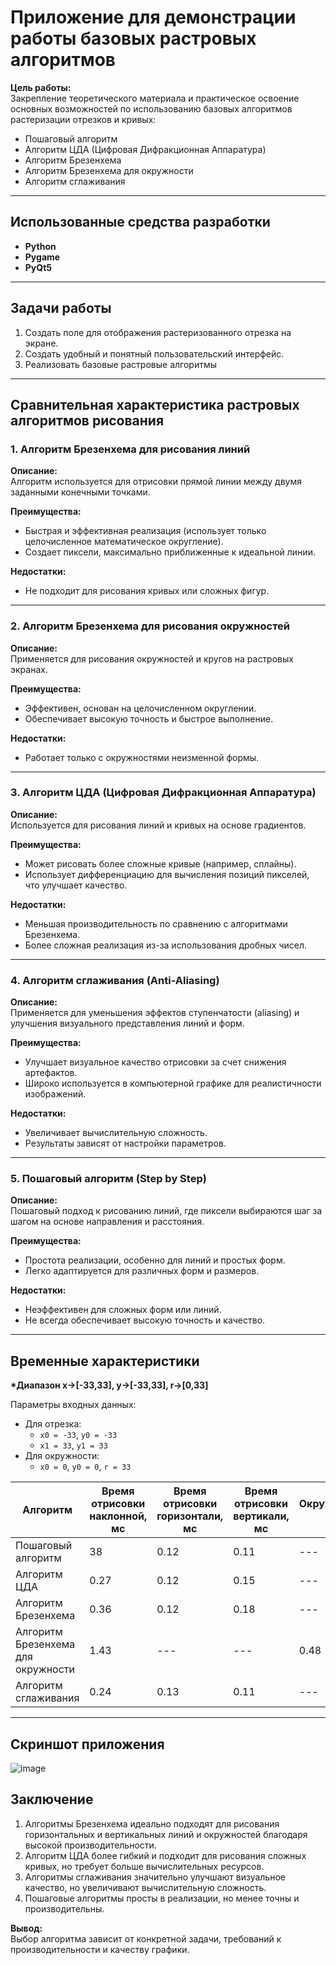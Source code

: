 # Приложение для демонстрации работы базовых растровых алгоритмов
 
**Цель работы:**  
Закрепление теоретического материала и практическое освоение основных возможностей по использованию базовых алгоритмов растеризации отрезков и кривых:  
- Пошаговый алгоритм
- Алгоритм ЦДА (Цифровая Дифракционная Аппаратура)
- Алгоритм Брезенхема
- Алгоритм Брезенхема для окружности
- Алгоритм сглаживания

---

## Использованные средства разработки
- **Python**
- **Pygame**
- **PyQt5**

---

## Задачи работы
1. Создать поле для отображения растеризованного отрезка на экране.
2. Создать удобный и понятный пользовательский интерфейс.
3. Реализовать базовые растровые алгоритмы
   
---

## Сравнительная характеристика растровых алгоритмов рисования

### 1. Алгоритм Брезенхема для рисования линий
**Описание:**  
Алгоритм используется для отрисовки прямой линии между двумя заданными конечными точками.

**Преимущества:**  
- Быстрая и эффективная реализация (использует только целочисленное математическое округление).  
- Создает пиксели, максимально приближенные к идеальной линии.  

**Недостатки:**  
- Не подходит для рисования кривых или сложных фигур.

---

### 2. Алгоритм Брезенхема для рисования окружностей
**Описание:**  
Применяется для рисования окружностей и кругов на растровых экранах.

**Преимущества:**  
- Эффективен, основан на целочисленном округлении.  
- Обеспечивает высокую точность и быстрое выполнение.  

**Недостатки:**  
- Работает только с окружностями неизменной формы.

---

### 3. Алгоритм ЦДА (Цифровая Дифракционная Аппаратура)
**Описание:**  
Используется для рисования линий и кривых на основе градиентов.

**Преимущества:**  
- Может рисовать более сложные кривые (например, сплайны).  
- Использует дифференциацию для вычисления позиций пикселей, что улучшает качество.  

**Недостатки:**  
- Меньшая производительность по сравнению с алгоритмами Брезенхема.  
- Более сложная реализация из-за использования дробных чисел.

---

### 4. Алгоритм сглаживания (Anti-Aliasing)
**Описание:**  
Применяется для уменьшения эффектов ступенчатости (aliasing) и улучшения визуального представления линий и форм.

**Преимущества:**  
- Улучшает визуальное качество отрисовки за счет снижения артефактов.  
- Широко используется в компьютерной графике для реалистичности изображений.  

**Недостатки:**  
- Увеличивает вычислительную сложность.  
- Результаты зависят от настройки параметров.

---

### 5. Пошаговый алгоритм (Step by Step)
**Описание:**  
Пошаговый подход к рисованию линий, где пиксели выбираются шаг за шагом на основе направления и расстояния.

**Преимущества:**  
- Простота реализации, особенно для линий и простых форм.  
- Легко адаптируется для различных форм и размеров.  

**Недостатки:**  
- Неэффективен для сложных форм или линий.  
- Не всегда обеспечивает высокую точность и качество.

---

## Временные характеристики
**\*Диапазон x->[-33,33], y->[-33,33], r->[0,33]**

Параметры входных данных:  
- Для отрезка:  
  - `x0 = -33`, `y0 = -33`  
  - `x1 = 33`, `y1 = 33`  
- Для окружности:  
  - `x0 = 0`, `y0 = 0`, `r = 33`

| Алгоритм                           | Время отрисовки наклонной, мс | Время отрисовки горизонтали, мс | Время отрисовки вертикали, мс | Окружность, мс |
|------------------------------------|-------------------------------|---------------------------------|-------------------------------|----------------|
| Пошаговый алгоритм                 | 38                            | 0.12                            | 0.11                          |---             |
| Алгоритм ЦДА                       | 0.27                          | 0.12                            | 0.15                          |---             |
| Алгоритм Брезенхема                | 0.36                          | 0.12                            | 0.18                          |---             |
| Алгоритм Брезенхема для окружности | 1.43                          | ---                             | ---                           | 0.48           |
| Алгоритм сглаживания               | 0.24                          | 0.13                            | 0.11                          |---             |

---
## Скриншот приложения
![image](https://github.com/user-attachments/assets/7bac2a27-f6e9-4ef0-ace6-871625de0a0b)

## Заключение
1. Алгоритмы Брезенхема идеально подходят для рисования горизонтальных и вертикальных линий и окружностей благодаря высокой производительности.
2. Алгоритм ЦДА более гибкий и подходит для рисования сложных кривых, но требует больше вычислительных ресурсов.
3. Алгоритмы сглаживания значительно улучшают визуальное качество, но увеличивают вычислительную сложность.
4. Пошаговые алгоритмы просты в реализации, но менее точны и производительны.

**Вывод:**  
Выбор алгоритма зависит от конкретной задачи, требований к производительности и качеству графики.
